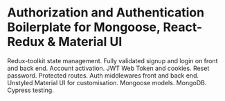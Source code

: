 # Authorization and Authentication Boilerplate for Mongoose, React-Redux & Material UI
Redux-toolkit state management. Fully validated signup and login on front and back end. Account activation. JWT Web Token and cookies. Reset password. Protected routes. Auth middlewares front and back end. Unstyled Material UI for customisation. Mongoose models. MongoDB. Cypress testing.

